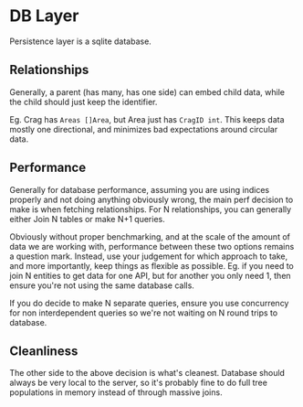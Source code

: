 # DB Layer

Persistence layer is a sqlite database.

## Relationships

Generally, a parent (has many, has one side) can embed child data, while the child should just keep
the identifier.

Eg. Crag has `Areas []Area`, but Area just has `CragID int`. This keeps data mostly one directional,
and minimizes bad expectations around circular data.

## Performance

Generally for database performance, assuming you are using indices properly and not doing anything
obviously wrong, the main perf decision to make is when fetching relationships. For N relationships,
you can generally either Join N tables or make N+1 queries.

Obviously without proper benchmarking, and at the scale of the amount of data we are working with,
performance between these two options remains a question mark. Instead, use your judgement for 
which approach to take, and more importantly, keep things as flexible as possible. 
Eg. if you need to join N entities to get data for one API, but for another you only need 1, then
ensure you're not using the same database calls.

If you do decide to make N separate queries, ensure you use concurrency for non interdependent
queries so we're not waiting on N round trips to database.

## Cleanliness

The other side to the above decision is what's cleanest. Database should always be very local to
the server, so it's probably fine to do full tree populations in memory instead of through massive
joins.